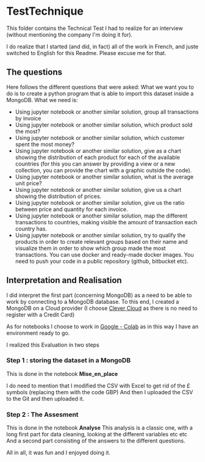 # TestTechnique

This folder contains the Technical Test I had to realize for an interview (without mentioning the company I'm doing it for).

I do realize that I started (and did, in fact) all of the work in French, and juste switched to English for this Readme. Please excuse me for that.

## The questions

Here follows the different questions that were asked:
What we want you to do is to create a python program that is able to import this dataset inside a MongoDB.
What we need is:
*   Using jupyter notebook or another similar solution, group all transactions by invoice
*   Using jupyter notebook or another similar solution, which product sold the most?
*   Using jupyter notebook or another similar solution, which customer spent the most money?
*   Using jupyter notebook or another similar solution, give as a chart showing the distribution of each product for each of the available countries (for this you can answer by providing a view or a new collection, you can provide the chart with a graphic outside the code).
*   Using jupyter notebook or another similar solution, what is the average unit price?
*   Using jupyter notebook or another similar solution, give us a chart showing the distribution of prices.
*   Using jupyter notebook or another similar solution, give us the ratio between price and quantity for each invoice.
*   Using jupyter notebook or another similar solution, map the different transactions to countries, making visible the amount of transaction each country has.
*   Using jupyter notebook or another similar solution, try to qualify the products in order to create relevant groups based on their name and visualize them in order to show which group made the most transactions.
You can use docker and ready-made docker images.
You need to push your code in a public repository (github, bitbucket etc).

## Interpretation and Realisation

I did interpret the first part (concerning MongoDB) as a need to be able to work by connecting to a MongoDB database.
To this end, I created a MongoDB on a Cloud provider (I choose [Clever Cloud](https://www.clever-cloud.com/fr/) as there is no need to register with a Credit Card)

As for notebooks I choose to work in [Google - Colab](https://colab.research.google.com) as in this way I have an environment ready to go.

I realized this Evaluation in two steps

### Step 1 : storing the dataset in a MongoDB
This is done in the notebook **Mise_en_place**

I do need to mention that I modified the CSV with Excel to get rid of the £ symbols (replacing them with the code GBP)
And then I uploaded the CSV to the Git and then uploaded it.

### Step 2 : The Assesment
This is done in the notebook **Analyse**
This analysis is a classic one, with a long first part for data cleaning, looking at the different variables etc etc
And a second part consisting of the answers to the different questions.

All in all, it was fun and I enjoyed doing it.

